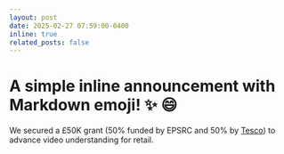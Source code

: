 ```yaml
---
layout: post
date: 2025-02-27 07:59:00-0400
inline: true
related_posts: false
---
```


# A simple inline announcement with Markdown emoji! :sparkles: :smile:
We secured a £50K grant (50% funded by EPSRC and 50% by [Tesco](https://en.wikipedia.org/wiki/Tesco)) to advance video understanding for retail.
